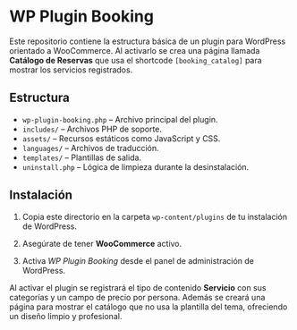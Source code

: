 # WP Plugin Booking


Este repositorio contiene la estructura básica de un plugin para WordPress orientado a WooCommerce. Al activarlo se crea una página llamada **Catálogo de Reservas** que usa el shortcode `[booking_catalog]` para mostrar los servicios registrados.


## Estructura

- `wp-plugin-booking.php` – Archivo principal del plugin.
- `includes/` – Archivos PHP de soporte.
- `assets/` – Recursos estáticos como JavaScript y CSS.
- `languages/` – Archivos de traducción.
- `templates/` – Plantillas de salida.
- `uninstall.php` – Lógica de limpieza durante la desinstalación.

## Instalación

1. Copia este directorio en la carpeta `wp-content/plugins` de tu instalación de WordPress.

2. Asegúrate de tener **WooCommerce** activo.
3. Activa *WP Plugin Booking* desde el panel de administración de WordPress.

Al activar el plugin se registrará el tipo de contenido **Servicio** con sus categorías y un campo de precio por persona. Además se creará una página para mostrar el catálogo que no usa la plantilla del tema, ofreciendo un diseño limpio y profesional.


